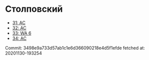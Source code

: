# Столповский
- [31: AC](31.md)
- [32: AC](32.md)
- [33: WA 6](33.md)
- [34: AC](34.md)

Commit: 3498e9a733d57ab1c1e6d366090218e4d5f1efde
 fetched at: 20201130-193254

